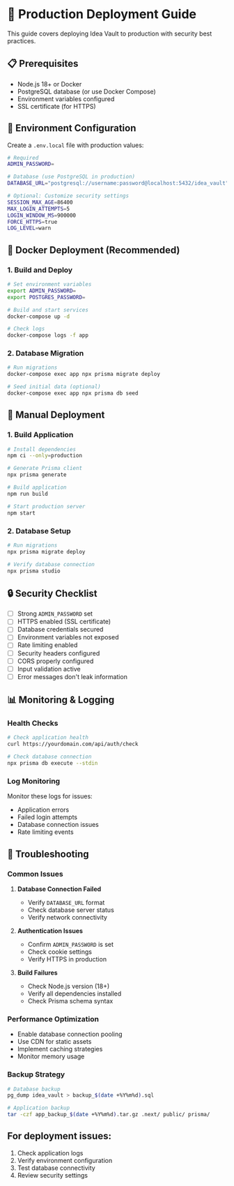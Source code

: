 # 🚀 Production Deployment Guide

This guide covers deploying Idea Vault to production with security best practices.

## 📋 Prerequisites

- Node.js 18+ or Docker
- PostgreSQL database (or use Docker Compose)
- Environment variables configured
- SSL certificate (for HTTPS)

## 🔐 Environment Configuration

Create a `.env.local` file with production values:

```bash
# Required
ADMIN_PASSWORD=

# Database (use PostgreSQL in production)
DATABASE_URL="postgresql://username:password@localhost:5432/idea_vault"

# Optional: Customize security settings
SESSION_MAX_AGE=86400
MAX_LOGIN_ATTEMPTS=5
LOGIN_WINDOW_MS=900000
FORCE_HTTPS=true
LOG_LEVEL=warn
```

## 🐳 Docker Deployment (Recommended)

### 1. Build and Deploy

```bash
# Set environment variables
export ADMIN_PASSWORD=
export POSTGRES_PASSWORD=

# Build and start services
docker-compose up -d

# Check logs
docker-compose logs -f app
```

### 2. Database Migration

```bash
# Run migrations
docker-compose exec app npx prisma migrate deploy

# Seed initial data (optional)
docker-compose exec app npx prisma db seed
```

## 🚀 Manual Deployment

### 1. Build Application

```bash
# Install dependencies
npm ci --only=production

# Generate Prisma client
npx prisma generate

# Build application
npm run build

# Start production server
npm start
```

### 2. Database Setup

```bash
# Run migrations
npx prisma migrate deploy

# Verify database connection
npx prisma studio
```

## 🔒 Security Checklist

- [ ] Strong `ADMIN_PASSWORD` set
- [ ] HTTPS enabled (SSL certificate)
- [ ] Database credentials secured
- [ ] Environment variables not exposed
- [ ] Rate limiting enabled
- [ ] Security headers configured
- [ ] CORS properly configured
- [ ] Input validation active
- [ ] Error messages don't leak information

## 📊 Monitoring & Logging

### Health Checks

```bash
# Check application health
curl https://yourdomain.com/api/auth/check

# Check database connection
npx prisma db execute --stdin
```

### Log Monitoring

Monitor these logs for issues:
- Application errors
- Failed login attempts
- Database connection issues
- Rate limiting events

## 🚨 Troubleshooting

### Common Issues

1. **Database Connection Failed**
   - Verify `DATABASE_URL` format
   - Check database server status
   - Verify network connectivity

2. **Authentication Issues**
   - Confirm `ADMIN_PASSWORD` is set
   - Check cookie settings
   - Verify HTTPS in production

3. **Build Failures**
   - Check Node.js version (18+)
   - Verify all dependencies installed
   - Check Prisma schema syntax

### Performance Optimization

- Enable database connection pooling
- Use CDN for static assets
- Implement caching strategies
- Monitor memory usage

### Backup Strategy

```bash
# Database backup
pg_dump idea_vault > backup_$(date +%Y%m%d).sql

# Application backup
tar -czf app_backup_$(date +%Y%m%d).tar.gz .next/ public/ prisma/
```

## For deployment issues:

1. Check application logs
2. Verify environment configuration
3. Test database connectivity
4. Review security settings

